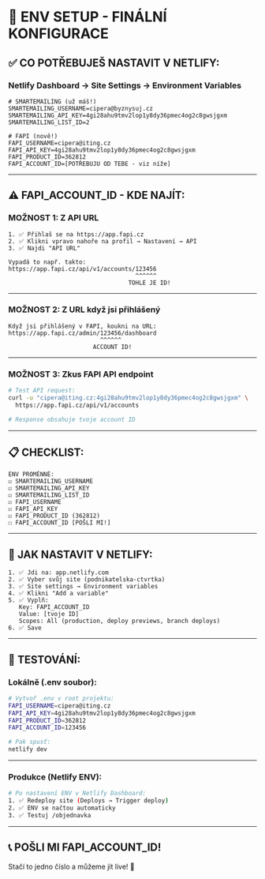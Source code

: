 # 🔑 ENV SETUP - FINÁLNÍ KONFIGURACE

## ✅ CO POTŘEBUJEŠ NASTAVIT V NETLIFY:

### **Netlify Dashboard → Site Settings → Environment Variables**

```env
# SMARTEMAILING (už máš!)
SMARTEMAILING_USERNAME=cipera@byznysuj.cz
SMARTEMAILING_API_KEY=4gi28ahu9tmv2lop1y8dy36pmec4og2c8gwsjgxm
SMARTEMAILING_LIST_ID=2

# FAPI (nově!)
FAPI_USERNAME=cipera@iting.cz
FAPI_API_KEY=4gi28ahu9tmv2lop1y8dy36pmec4og2c8gwsjgxm
FAPI_PRODUCT_ID=362812
FAPI_ACCOUNT_ID=[POTŘEBUJU OD TEBE - viz níže]
```

---

## ⚠️ FAPI_ACCOUNT_ID - KDE NAJÍT:

### **MOŽNOST 1: Z API URL**

```
1. ✅ Přihlaš se na https://app.fapi.cz
2. ✅ Klikni vpravo nahoře na profil → Nastavení → API
3. ✅ Najdi "API URL" 

Vypadá to např. takto:
https://app.fapi.cz/api/v1/accounts/123456
                                    ^^^^^^
                                  TOHLE JE ID!
```

---

### **MOŽNOST 2: Z URL když jsi přihlášený**

```
Když jsi přihlášený v FAPI, koukni na URL:
https://app.fapi.cz/admin/123456/dashboard
                          ^^^^^^
                        ACCOUNT ID!
```

---

### **MOŽNOST 3: Zkus FAPI API endpoint**

```bash
# Test API request:
curl -u "cipera@iting.cz:4gi28ahu9tmv2lop1y8dy36pmec4og2c8gwsjgxm" \
  https://app.fapi.cz/api/v1/accounts

# Response obsahuje tvoje account ID
```

---

## 📋 CHECKLIST:

```
ENV PROMĚNNÉ:
☑️ SMARTEMAILING_USERNAME
☑️ SMARTEMAILING_API_KEY
☑️ SMARTEMAILING_LIST_ID
☑️ FAPI_USERNAME
☑️ FAPI_API_KEY
☑️ FAPI_PRODUCT_ID (362812)
☐ FAPI_ACCOUNT_ID [POŠLI MI!]
```

---

## 🔧 JAK NASTAVIT V NETLIFY:

```
1. ✅ Jdi na: app.netlify.com
2. ✅ Vyber svůj site (podnikatelska-ctvrtka)
3. ✅ Site settings → Environment variables
4. ✅ Klikni "Add a variable"
5. ✅ Vyplň:
   Key: FAPI_ACCOUNT_ID
   Value: [tvoje ID]
   Scopes: All (production, deploy previews, branch deploys)
6. ✅ Save
```

---

## 🧪 TESTOVÁNÍ:

### **Lokálně (.env soubor):**

```bash
# Vytvoř .env v root projektu:
FAPI_USERNAME=cipera@iting.cz
FAPI_API_KEY=4gi28ahu9tmv2lop1y8dy36pmec4og2c8gwsjgxm
FAPI_PRODUCT_ID=362812
FAPI_ACCOUNT_ID=123456

# Pak spusť:
netlify dev
```

---

### **Produkce (Netlify ENV):**

```bash
# Po nastavení ENV v Netlify Dashboard:
1. ✅ Redeploy site (Deploys → Trigger deploy)
2. ✅ ENV se načtou automaticky
3. ✅ Testuj /objednavka
```

---

## 📞 POŠLI MI FAPI_ACCOUNT_ID!

Stačí to jedno číslo a můžeme jít live! 🚀

